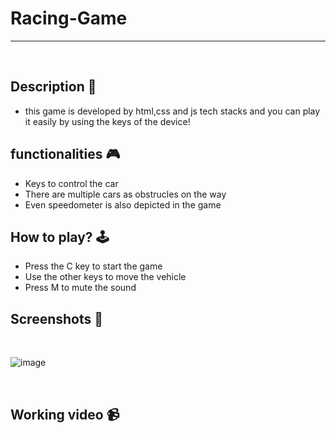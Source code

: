 # **Racing-Game**

---

<br>

## **Description 📃**

- this game is developed by html,css and js tech stacks and you can play it easily by using the keys of the device!

## **functionalities 🎮**

- Keys to control the car
- There are multiple cars as obstrucles on the way
- Even speedometer is also depicted in the game
  <br>

## **How to play? 🕹️**

- Press the C key to start the game
- Use the other keys to move the vehicle
- Press M to mute the sound
  <br>

## **Screenshots 📸**

<br>

![image](../../game_images/ss.png)

<br>

## **Working video 📹**

<!-- add your working video over here -->
